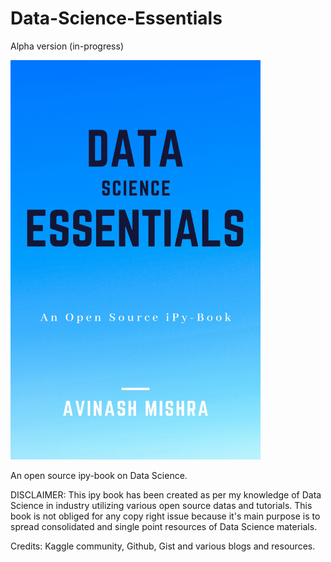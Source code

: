 # Data-Science-Essentials

Alpha version (in-progress)

<img src="./assets/banner.jpg" alt="Data Science Essentials" width="400"/>



An open source ipy-book on Data Science. 

DISCLAIMER: This ipy book has been created as per my knowledge of Data Science in industry utilizing various open source datas and tutorials. This book is not obliged for any copy right issue because it's main purpose is to spread consolidated and single point resources of Data Science materials. 

Credits: Kaggle community, Github, Gist and various blogs and resources. 
